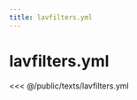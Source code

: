 ```yaml
---
title: lavfilters.yml
---
```


# lavfilters.yml

<script setup>
import DownloadButton from '@components/DownloadButton.vue'
</script>

<DownloadButton filePath="texts/lavfilters.yml" />

<<< @/public/texts/lavfilters.yml
